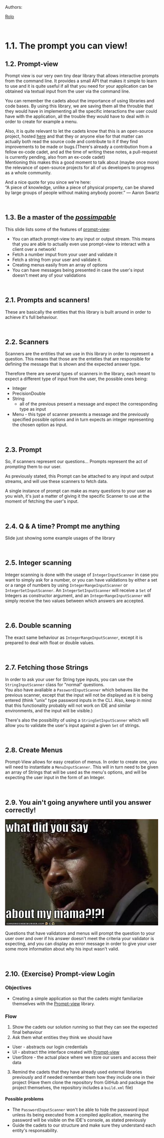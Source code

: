 Authors:

[Rolo](mailto:diogo.rolo@academiadecodigo.org)

&nbsp;

# 1.1. The prompt you can view!

## 1.2. Prompt-view

Prompt view is our very own tiny dear library that allows interactive prompts from the command line.
It provides a small API that makes it simple to learn to use and it is quite useful if all that you
need for your application can be obtained via textual input from the user via the command line.

You can remember the cadets about the importance of using libraries and code bases. By using this
library, we are saving them all the throuble that they would have in implementing all the specific
interactions the user could have with the application, all the trouble they would have to deal with
in order to create for example a menu.

Also, it is quite relevant to let the cadets know that this is an open-source project, hosted
[here][prompt-view-repo] and that they or anyone else for that matter can actually both read the
source code and contribute to it if they find improvements to be made or bugs.(There's already a
contribution from a fellow ex-code cadet, and ad the time of writing these notes, a pull-request is
currently pending, also from an ex-code cadet)  
Mentioning this makes this a good moment to talk about (maybe once more) the relevance of
open-source projects for all of us developers to progress as a whole community.

And a nice quote for you since we're here:  
“A piece of knowledge, unlike a piece of physical property, can be shared by large groups of people
without making anybody poorer.” ― Aaron Swartz

&nbsp;

## 1.3. Be a master of the [_possimpable_][joke-video-url]

This slide lists some of the features of [prompt-view][prompt-view-repo]:

-   You can attach prompt-view to any input or output stream. This means that you are able to
    actually even use prompt-view to interact with a client over a network!
-   Fetch a number imput from your user and validate it
-   Fetch a string from your user and validate it.
-   Creating menus easily from an array of options
-   You can have messages being presented in case the user's input doesn't meet any of your
    validations

&nbsp;

## 2.1. Prompts and scanners!

These are basically the entities that this library is built around in order to achieve it's full
behaviour.

&nbsp;

## 2.2. Scanners

Scanners are the entities that we use in this library in order to represent a question. This means
that those are the enteties that are responsible for defining the message that is shown and the
expected answer type.

Therefore there are several types of scanners in the library, each meant to expect a different type
of input from the user, the possible ones being:

-   Integer
-   PrecisionDouble
-   String
    -   all of the previous present a message and expect the corresponding type as input
-   Menu - this type of scanner presents a message and the previously specified possible options and
    in turn expects an integer representing the chosen option as input.

&nbsp;

## 2.3. Prompt

So, if scanners represent our questions... Prompts represent the act of _prompting_ them to our
user.

As previously stated, this Prompt can be attached to any input and output streams, and will use
these scanners to fetch data.

A single instance of prompt can make as many questions to your user as you wish, it's just a matter
of giving it the specific Scanner to use at the moment of fetching the user's input.

&nbsp;

## 2.4. Q & A time? Prompt me anything

Slide just showing some example usages of the library

&nbsp;

## 2.5. Integer scanning

Integer scanning is done with the usage of `IntegerInputScanner` in case you want to simply ask for
a number, or you can have validations by either a set or a range of numbers by using
`IntegerRangeInputScanner` or `IntegerSetInputScanner`. An `IntegerSetInputScanner` will receive a
`Set` of Integers as constructor argument, and an `IntegerRangeInputScanner` will simply receive the
two values between which answers are accepted.

&nbsp;

## 2.6. Double scanning

The exact same behaviour as `IntegerRangeInputScanner`, except it is prepared to deal with float or
double values.

&nbsp;

## 2.7. Fetching those Strings

In order to ask your user for String type inputs, you can use the `StringInputScanner` class for
"normal" questions.  
You also have avaliable a `PasswordInputScanner` which behaves like the previous scanner, except
that the input will not be displayed as it is being entered (think "unix" type password inputs in
the CLI. Also, keep in mind that this functionality probably will not work on IDE and similar
environments, and the input will be visible.)

There's also the possibility of using a `StringSetInputScanner` which will allow you to validate the
user's input against a given `Set` of strings.

&nbsp;

## 2.8. Create Menus

Prompt-View allows for easy creation of menus. In order to create one, you will need to instantiate
a `MenuInputScanner`. This will in turn need to be given an array of Strings that will be used as
the menu's options, and will be expecting the user input in the form of an Integer.

&nbsp;

## 2.9. You ain't going anywhere until you answer correctly!

![whatdidyousay][whatdidyousay-image]

Questions that have validators and menus will prompt the question to your user over and over if his
answer doesn't meet the criteria your validator is expecting, and you can display an error message
in order to give your user some more information about why his input wasn't valid.

&nbsp;

## 2.10. {Exercise} Prompt-view Login

### Objectives

-   Creating a simple application so that the cadets might familiarize themselves with the
    [Prompt-view][prompt-view-repo] library.

### Flow

1. Show the cadets our solution running so that they can see the expected final behaviour
2. Ask them what entities they think we should have

-   User - abstracts our login credentials
-   UI - abstract tthe interface created with [Prompt-view][prompt-view-repo]
-   UserStore - the actual place where we store our users and access their data

3. Remind the cadets that they have already used external libraries previously and if needed
   remember them how they include one in their project (Have them clone the repository from GitHub
   and package the project themselves, the repository includes a `build.xml` file)

#### Possible problems

-   The `PasswordInputScanner` won't be able to hide the password input unless its being executed
    from a compiled application, meaning the password will be visible on the IDE's console, as
    stated previously
-   Guide the cadets to our structure and make sure they understand each entity's responsability.

[//]: # 'LINKS TO VARIOUS EXTERNAL RESOURCES'
[joke-video-url]: https://youtu.be/sutnLWqngfI?t=90
[//]: # 'LINKS TO IMAGES AND SIMILAR RESOURCES'
[whatdidyousay-image]: resources/images/whatdidyousay.jpeg
[//]: # 'LINKS TO REPOSITORY'
[prompt-view-repo]: https://github.com/academia-de-codigo/prompt-view
